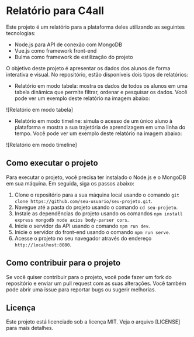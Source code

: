 # Relatório para C4all

Este projeto é um relatório para a plataforma deles utilizando as seguintes tecnologias:

- Node.js para API de conexão com MongoDB
- Vue.js como framework front-end
- Bulma como framework de estilização do projeto

O objetivo deste projeto é apresentar os dados dos alunos de forma interativa e visual. No repositório, estão disponíveis dois tipos de relatórios:

- Relatório em modo tabela: mostra os dados de todos os alunos em uma tabela dinâmica que permite filtrar, ordenar e pesquisar os dados. Você pode ver um exemplo deste relatório na imagem abaixo:

![Relatório em modo tabela]

- Relatório em modo timeline: simula o acesso de um único aluno à plataforma e mostra a sua trajetória de aprendizagem em uma linha do tempo. Você pode ver um exemplo deste relatório na imagem abaixo:

![Relatório em modo timeline]

## Como executar o projeto

Para executar o projeto, você precisa ter instalado o Node.js e o MongoDB em sua máquina. Em seguida, siga os passos abaixo:

1. Clone o repositório para a sua máquina local usando o comando `git clone https://github.com/seu-usuario/seu-projeto.git`.
2. Navegue até a pasta do projeto usando o comando `cd seu-projeto`.
3. Instale as dependências do projeto usando os comandos `npm install express mongodb node axios body-parser cors`.
4. Inicie o servidor da API usando o comando `npm run dev`.
5. Inicie o servidor do front-end usando o comando `npm run serve`.
6. Acesse o projeto no seu navegador através do endereço `http://localhost:8080`.

## Como contribuir para o projeto

Se você quiser contribuir para o projeto, você pode fazer um fork do repositório e enviar um pull request com as suas alterações. Você também pode abrir uma issue para reportar bugs ou sugerir melhorias.

## Licença

Este projeto está licenciado sob a licença MIT. Veja o arquivo [LICENSE] para mais detalhes.
```
